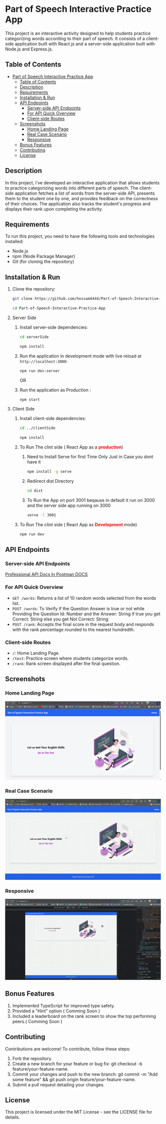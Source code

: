 # Part of Speech Interactive Practice App

This project is an interactive activity designed to help students practice categorizing words according to their part of speech. It consists of a client-side application built with React.js and a server-side application built with Node.js and Express.js.

## Table of Contents

- [Part of Speech Interactive Practice App](#part-of-speech-interactive-practice-app)
  - [Table of Contents](#table-of-contents)
  - [Description](#description)
  - [Requirements](#requirements)
  - [Installation \& Run](#installation--run)
  - [API Endpoints](#api-endpoints)
    - [Server-side API Endpoints](#server-side-api-endpoints)
    - [For API Quick Overview](#for-api-quick-overview)
    - [Client-side Routes](#client-side-routes)
  - [Screenshots](#screenshots)
    - [Home Landing Page](#home-landing-page)
    - [Real Case Scenario](#real-case-scenario)
    - [Responsive](#responsive)
  - [Bonus Features](#bonus-features)
  - [Contributing](#contributing)
  - [License](#license)

## Description

In this project, i've developed an interactive application that allows students to practice categorizing words into different parts of speech. The client-side application fetches a list of words from the server-side API, presents them to the student one by one, and provides feedback on the correctness of their choices. The application also tracks the student's progress and displays their rank upon completing the activity.

## Requirements

To run this project, you need to have the following tools and technologies installed:

- Node.js
- npm (Node Package Manager)
- Git (for cloning the repository)

## Installation & Run

1. Clone the repository:

   ```bash
   git clone https://github.com/hossam4444/Part-of-Speech-Interactive-Practice-App.git
   ```

   ```bash
   cd Part-of-Speech-Interactive-Practice-App
   ```

2. Server Side

   1. Install server-side dependencies:

      ```bash
      cd serverSide
      ```

      ```bash
      npm install
      ```

   2. Run the application in development mode with live reload at `http://localhost:3000`:

      ```bash
      npm run dev:server
      ```

      OR

   3. Run the application as Production :

      ```bash
      npm start
      ```

3. Client Side

   1. Install client-side dependencies:

      ```bash
      cd ../clientSide
      ```

      ```bash
      npm install
      ```

   2. To Run The clint side ( React App as a <span style="color:red;font-weight:bold">production</span>)

      1. Need to Install Serve for first Time Only Just in Case you dont have it

         ```bash
         npm install -g serve
         ```

      2. Rediirect dist Directory
         ```bash
         cd dist
         ```
      3. To Run the App on port 3001 beqause in default it run on 3000 and the server side app running on 3000
         ```bash
         serve -l 3001
         ```

   3. To Run The clint side ( React App as
      <span style="color:red; font-weight:bold">
      Development
      </span>mode)

      ```bash
      npm run dev
      ```

## API Endpoints

### Server-side API Endpoints

[Professional API Docs In Postman DOCS](https://documenter.getpostman.com/view/27503053/2s9Y5SXRnZ 'API Docs Page')

### For API Quick Overview

- `GET /words`: Returns a list of 10 random words selected from the words list.
- `POST /words`: To Verify if the Question Answer is true or not while Providing the Question Id: Number and the Answer: String if true you get Correct: String else you get Not Correct: String
- `POST /rank`: Accepts the final score in the request body and responds with the rank percentage rounded to the nearest hundredth.

### Client-side Routes

- `/`: Home Landing Page.
- `/test`: Practice screen where students categorize words.
- `/rank`: Rank screen displayed after the final question.

## Screenshots

### Home Landing Page

![Home Landing Page](./HomeLandingPage.png 'Home Landing Page')

### Real Case Scenario

![Real Case Scenario Overview](./OverView.gif 'Real Case Scenario')

### Responsive

![Responsiveness Overview](./responsive.gif 'Responsive Components')

## Bonus Features

1. Implemented TypeScript for improved type safety.
2. Provided a "Hint" option ( Comming Soon )
3. Included a leaderboard on the rank screen to show the top performing peers.( Comming Soon )

## Contributing

Contributions are welcome! To contribute, follow these steps:

1. Fork the repository.
2. Create a new branch for your feature or bug fix: git checkout -b feature/your-feature-name.
3. Commit your changes and push to the new branch: git commit -m "Add some feature" && git push origin feature/your-feature-name.
4. Submit a pull request detailing your changes.

## License

This project is licensed under the MIT License - see the LICENSE file for details.
